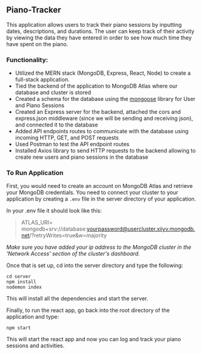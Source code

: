 ## Piano-Tracker

This application allows users to track their piano sessions by inputting dates, descriptions, and durations. The user can keep track of their activity by viewing the data they have entered in order to see how much time they have spent on the piano.


### Functionality:

- Utilized the MERN stack (MongoDB, Express, React, Node) to create a full-stack application.
- Tied the backend of the application to MongoDB Atlas where our database and cluster is stored
- Created a schema for the database using the [mongoose](https://mongoosejs.com/) library for User and Piano Sessions
- Created an Express server for the backend, attached the cors and express.json middleware (since we will be sending and receiving json), and connected it to the database
- Added API endpoints routes to communicate with the database using incoming HTTP, GET, and POST requests
- Used Postman to test the API endpoint routes
- Installed Axios library to send HTTP requests to the backend allowing to create new users and piano sessions in the database

### To Run Application

First, you would need to create an account on MongoDB Atlas and retrieve your MongoDB credentials. You need to connect your cluster to your application by creating a `.env` file in the server directory of your application.

In your .env file it should look like this:
> ATLAS_URI= mongodb+srv://database:yourpassword@usercluster.xiiyv.mongodb.net/?retryWrites=true&w=majority

*Make sure you have added your ip address to the MongoDB cluster in the 'Network Access' section of the cluster's dashboard.*


Once that is set up, cd into the server directory and type the following:

```
cd server
npm install
nodemon index
```
This will install all the dependencies and start the server.


Finally, to run the react app, go back into the root directory of the application and type:

```
npm start
```

This will start the react app and now you can log and track your piano sessions and activities.
